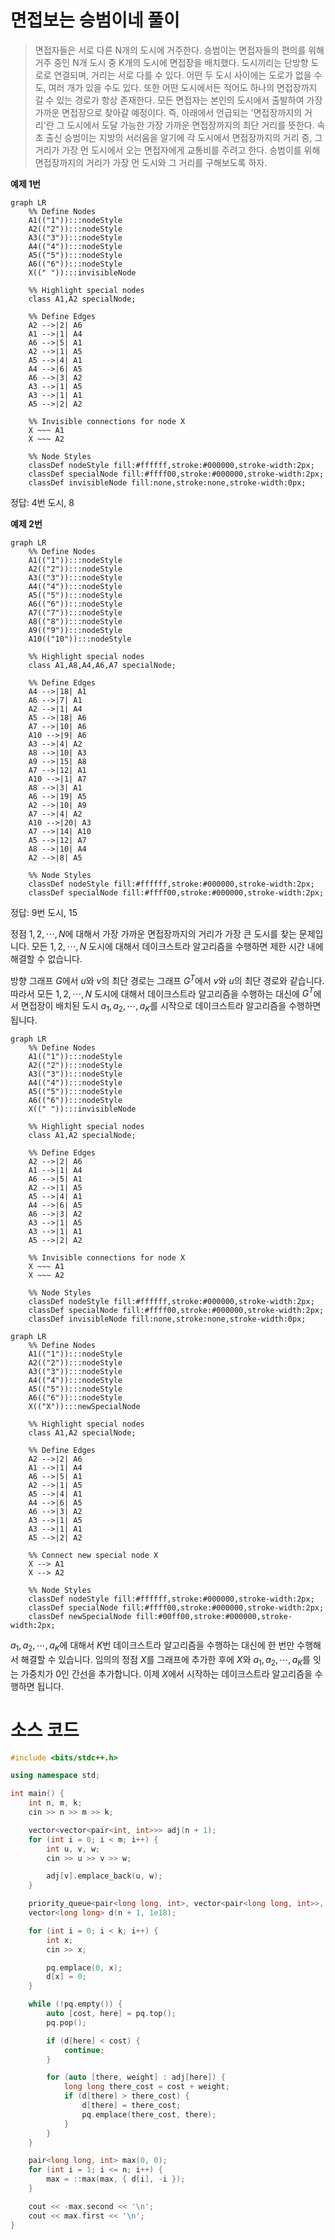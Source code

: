 # 면접보는 승범이네 풀이

> 면접자들은 서로 다른 N개의 도시에 거주한다. 승범이는 면접자들의 편의를 위해 거주 중인 N개 도시 중 K개의 도시에 면접장을 배치했다. 도시끼리는 단방향 도로로 연결되며, 거리는 서로 다를 수 있다. 어떤 두 도시 사이에는 도로가 없을 수도, 여러 개가 있을 수도 있다. 또한 어떤 도시에서든 적어도 하나의 면접장까지 갈 수 있는 경로가 항상 존재한다. 모든 면접자는 본인의 도시에서 출발하여 가장 가까운 면접장으로 찾아갈 예정이다. 즉, 아래에서 언급되는 '면접장까지의 거리'란 그 도시에서 도달 가능한 가장 가까운 면접장까지의 최단 거리를 뜻한다. 속초 출신 승범이는 지방의 서러움을 알기에 각 도시에서 면접장까지의 거리 중, 그 거리가 가장 먼 도시에서 오는 면접자에게 교통비를 주려고 한다. 승범이를 위해 면접장까지의 거리가 가장 먼 도시와 그 거리를 구해보도록 하자.

**예제 1번**
```mermaid
graph LR
    %% Define Nodes
    A1(("1")):::nodeStyle
    A2(("2")):::nodeStyle
    A3(("3")):::nodeStyle
    A4(("4")):::nodeStyle
    A5(("5")):::nodeStyle
    A6(("6")):::nodeStyle
    X((" ")):::invisibleNode

    %% Highlight special nodes
    class A1,A2 specialNode;

    %% Define Edges
    A2 -->|2| A6
    A1 -->|1| A4
    A6 -->|5| A1
    A2 -->|1| A5
    A5 -->|4| A1
    A4 -->|6| A5
    A6 -->|3| A2
    A3 -->|1| A5
    A3 -->|1| A1
    A5 -->|2| A2

    %% Invisible connections for node X
    X ~~~ A1
    X ~~~ A2

    %% Node Styles
    classDef nodeStyle fill:#ffffff,stroke:#000000,stroke-width:2px;
    classDef specialNode fill:#ffff00,stroke:#000000,stroke-width:2px;
    classDef invisibleNode fill:none,stroke:none,stroke-width:0px;
```
정답: 4번 도시, 8

**예제 2번**
```mermaid
graph LR
    %% Define Nodes
    A1(("1")):::nodeStyle
    A2(("2")):::nodeStyle
    A3(("3")):::nodeStyle
    A4(("4")):::nodeStyle
    A5(("5")):::nodeStyle
    A6(("6")):::nodeStyle
    A7(("7")):::nodeStyle
    A8(("8")):::nodeStyle
    A9(("9")):::nodeStyle
    A10(("10")):::nodeStyle

    %% Highlight special nodes
    class A1,A8,A4,A6,A7 specialNode;

    %% Define Edges
    A4 -->|18| A1
    A6 -->|7| A1
    A2 -->|1| A4
    A5 -->|18| A6
    A7 -->|10| A6
    A10 -->|9| A6
    A3 -->|4| A2
    A8 -->|10| A3
    A9 -->|15| A8
    A7 -->|12| A1
    A10 -->|1| A7
    A8 -->|3| A1
    A6 -->|19| A5
    A2 -->|10| A9
    A7 -->|4| A2
    A10 -->|20| A3
    A7 -->|14| A10
    A5 -->|12| A7
    A8 -->|10| A4
    A2 -->|8| A5

    %% Node Styles
    classDef nodeStyle fill:#ffffff,stroke:#000000,stroke-width:2px;
    classDef specialNode fill:#ffff00,stroke:#000000,stroke-width:2px;
```
정답: 9번 도시, 15

정점 $1, 2, \cdots, N$에 대해서 가장 가까운 면접장까지의 거리가 가장 큰 도시를 찾는 문제입니다. 모든 $1, 2, \cdots, N$ 도시에 대해서 데이크스트라 알고리즘을 수행하면 제한 시간 내에 해결할 수 없습니다.

방향 그래프 $G$에서 $u$와 $v$의 최단 경로는 그래프 $G^T$에서 $v$와 $u$의 최단 경로와 같습니다. 따라서 모든 $1, 2, \cdots, N$ 도시에 대해서 데이크스트라 알고리즘을 수행하는 대신에 $G^T$에서 면접장이 배치된 도시 $a_1, a_2, \cdots, a_K$를 시작으로 데이크스트라 알고리즘을 수행하면 됩니다.

```mermaid
graph LR
    %% Define Nodes
    A1(("1")):::nodeStyle
    A2(("2")):::nodeStyle
    A3(("3")):::nodeStyle
    A4(("4")):::nodeStyle
    A5(("5")):::nodeStyle
    A6(("6")):::nodeStyle
    X((" ")):::invisibleNode

    %% Highlight special nodes
    class A1,A2 specialNode;

    %% Define Edges
    A2 -->|2| A6
    A1 -->|1| A4
    A6 -->|5| A1
    A2 -->|1| A5
    A5 -->|4| A1
    A4 -->|6| A5
    A6 -->|3| A2
    A3 -->|1| A5
    A3 -->|1| A1
    A5 -->|2| A2

    %% Invisible connections for node X
    X ~~~ A1
    X ~~~ A2

    %% Node Styles
    classDef nodeStyle fill:#ffffff,stroke:#000000,stroke-width:2px;
    classDef specialNode fill:#ffff00,stroke:#000000,stroke-width:2px;
    classDef invisibleNode fill:none,stroke:none,stroke-width:0px;
```

```mermaid
graph LR
    %% Define Nodes
    A1(("1")):::nodeStyle
    A2(("2")):::nodeStyle
    A3(("3")):::nodeStyle
    A4(("4")):::nodeStyle
    A5(("5")):::nodeStyle
    A6(("6")):::nodeStyle
    X(("X")):::newSpecialNode

    %% Highlight special nodes
    class A1,A2 specialNode;

    %% Define Edges
    A2 -->|2| A6
    A1 -->|1| A4
    A6 -->|5| A1
    A2 -->|1| A5
    A5 -->|4| A1
    A4 -->|6| A5
    A6 -->|3| A2
    A3 -->|1| A5
    A3 -->|1| A1
    A5 -->|2| A2

    %% Connect new special node X
    X --> A1
    X --> A2

    %% Node Styles
    classDef nodeStyle fill:#ffffff,stroke:#000000,stroke-width:2px;
    classDef specialNode fill:#ffff00,stroke:#000000,stroke-width:2px;
    classDef newSpecialNode fill:#00ff00,stroke:#000000,stroke-width:2px;
```
$a_1, a_2, \cdots, a_K$에 대해서 $K$번 데이크스트라 알고리즘을 수행하는 대신에 한 번만 수행해서 해결할 수 있습니다. 임의의 정점 $X$를 그래프에 추가한 후에 $X$와 $a_1, a_2, \cdots, a_K$를 잇는 가중치가 0인 간선을 추가합니다. 이제 $X$에서 시작하는 데이크스트라 알고리즘을 수행하면 됩니다.

# 소스 코드
```cpp
#include <bits/stdc++.h>

using namespace std;

int main() {
    int n, m, k;
    cin >> n >> m >> k;

    vector<vector<pair<int, int>>> adj(n + 1);
    for (int i = 0; i < m; i++) {
        int u, v, w;
        cin >> u >> v >> w;

        adj[v].emplace_back(u, w);
    }

    priority_queue<pair<long long, int>, vector<pair<long long, int>>, greater<pair<long long, int>>> pq;
    vector<long long> d(n + 1, 1e18);

    for (int i = 0; i < k; i++) {
        int x;
        cin >> x;

        pq.emplace(0, x);
        d[x] = 0;
    }

    while (!pq.empty()) {
        auto [cost, here] = pq.top();
        pq.pop();

        if (d[here] < cost) {
            continue;
        }

        for (auto [there, weight] : adj[here]) {
            long long there_cost = cost + weight;
            if (d[there] > there_cost) {
                d[there] = there_cost;
                pq.emplace(there_cost, there);
            }
        }
    }

    pair<long long, int> max(0, 0);
    for (int i = 1; i <= n; i++) {
        max = ::max(max, { d[i], -i });
    }

    cout << -max.second << '\n';
    cout << max.first << '\n';
}

```
